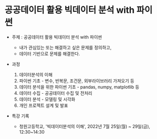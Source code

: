 # 공공데이터 활용 빅데이터 분석 with 파이썬

* 주제 : 공공데이터 활용 빅데이터 분석 with 파이썬
  - 내가 관심있는 또는 해결하고 싶은 문제를 정의하고,
  - 데이터 기반으로 문제를 해결한다.

* 과정
  1. 데이터분석의 이해
  2. 파이썬 기초 - 변수, 반복문, 조건문, 외부라이브러리 가져오기 등
  3. 데이터 분석을 위한 파이썬 기초 - pandas, numpy, matplotlib 등
  4. 데이터 수집 - 공공데이터 수집 및 전처리
  5. 데이터 분석 - 모델링 및 시각화
  6. 개인 프로젝트 설계 및 발표  


* 특강 기록
  - 청원고등학교, '빅데이터분석의 이해', 2022년 7월 25일(월) ~ 29일(금), 12:30~14:30  
